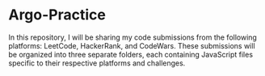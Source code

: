# Argo-Practice
In this repository, I will be sharing my code submissions from the following platforms: LeetCode, HackerRank, and CodeWars. These submissions will be organized into three separate folders, each containing JavaScript files specific to their respective platforms and challenges.

